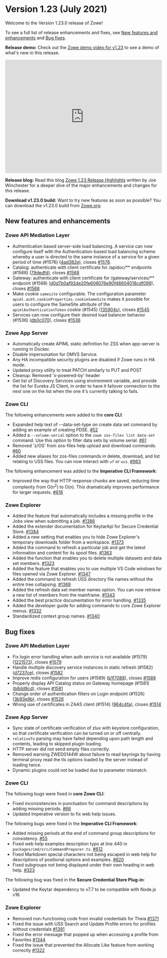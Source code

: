 # Version 1.23 (July 2021)

Welcome to the Version 1.23.0 release of Zowe! 

To see a full list of release enhancements and fixes, see [New features and enhancements](#new-features-and-enhancements) and [Bug fixes](#bug-fixes). 

**Release demo:** Check out the [Zowe demo video for v1.23](https://youtu.be/ngNQXeYUZ7M) to see a demo of what's new in this release. 

<iframe class="embed-responsive-item" id="youtubeplayer" title="Zowe v1.23 release demo video" type="text/html" width="100%" height="365" src="https://www.youtube.com/embed/ngNQXeYUZ7M" frameborder="0" webkitallowfullscreen="true" mozallowfullscreen="true" allowfullscreen="true"> </iframe>

**Release blog:** Read this blog [Zowe 1.23 Release Highlights](https://www.openmainframeproject.org/blog/2021/08/31/zowe-1-23-release-highlights-demo-video) written by Joe Winchester for a deeper dive of the major enhancements and changes for this release.

**Download v1.23.0 build:** Want to try new features as soon as possible? You can download the v1.23.0 build from [Zowe.org](https://www.zowe.org/download.html).

## New features and enhancements

### Zowe API Mediation Layer

* Authentication based server-side load balancing. A service can now configure itself with the Authentication-based load balancing scheme whereby a user is directed to the same instance of a service for a given period of time (#1576) ([4ad382e](https://github.com/zowe/api-layer/commit/4ad382e)), closes [#1576](https://github.com/zowe/api-layer/issues/1576).
* Catalog: authenticate with client certificate for /apidoc/** endpoints (#1568) ([79dedfd](https://github.com/zowe/api-layer/commit/79dedfd)), closes [#1568](https://github.com/zowe/api-layer/issues/1568)
* Gateway: authenticate with client certificate for /gateway/services/** endpoint (#1568) ([d0d7b0af92de20fe606076e90f48604018cdf099](https://github.com/zowe/api-layer/commit/d0d7b0af92de20fe606076e90f48604018cdf099)), closes [#1568](https://github.com/zowe/api-layer/issues/1568)
* Make cookie `samesite` configurable. The configuration parameter `apiml.auth.cookieProperties.cookieSameSite` makes it possible for users to configure the SameSite attribute of the `apimlAuthenticationToken` cookie (#1545) ([135904c](https://github.com/zowe/api-layer/commit/135904c)), closes [#1545](https://github.com/zowe/api-layer/issues/1545)
* Services can now configure their desired load balancer behavior (#1536) ([db0c070](https://github.com/zowe/api-layer/commit/db0c070)), closes [#1536](https://github.com/zowe/api-layer/issues/1536)

### Zowe App Server

- Automatically create APIML static definition for ZSS when app-server is running in Docker.
- Disable impersonation for OMVS Service.
- Any HA incompatible security plugins are disabled if Zowe runs in HA mode.
- Updated proxy utility to treat PATCH similarly to PUT and POST
- Cleanup: Removed 'x-powered-by' header
- Get list of Discovery Services using environment variable, and provide the list for Eureka JS Client, in order to have it failover connection to the next one on the list when the one it's currently talking to fails.


### Zowe CLI

The following enhancements were added to the **core CLI**:
- Expanded help text of --data-set-type on create data set command by adding an example of creating PDSE. [#52](https://github.com/zowe/zowe-cli/issues/52)
- Added a `--volume-serial` option to the `zowe zos-files list data-set` command. Use this option to filter data sets by volume serial. [#61](https://github.com/zowe/zowe-cli/issues/61)
- Removed 'z/OS' from zos-files help upload and download commands. [#60](https://github.com/zowe/zowe-cli/issues/60)
- Added new aliases for zos-files commands in delete, download, and list relating to USS files. You can now interact with `uf` or `uss`.  [#983](https://github.com/zowe/zowe-cli/issues/983)


The following enhancement was added to the **Imperative CLI Framework**:
- Improved the way that HTTP response chunks are saved, reducing time complexity from O(n<sup>2</sup>) to O(n). This dramatically improves performance for larger requests. [#618](https://github.com/zowe/imperative/pull/618)


### Zowe Explorer

- Added the feature that automatically includes a missing profile in the Jobs view when submitting a job. [#1386](https://github.com/zowe/zowe-explorer-vscode/pull/1386) 
- Added the extender documentation for KeytarApi for Secure Credential Store. [#1384](https://github.com/zowe/zowe-explorer-vscode/pull/1384)
- Added a new setting that enables you to hide Zowe Explorer's temporary downloads folder from a workspace. [#1373](https://github.com/zowe/zowe-explorer-vscode/pull/1373)
- Added the command to refresh a particular job and get the latest information and content for its spool files. [#1363](https://github.com/zowe/zowe-explorer-vscode/pull/1363)
- Added the function that enables you to delete multiple datasets and data set members. [#1323](https://github.com/zowe/zowe-explorer-vscode/pull/1323)
- Added the feature that enables you to use multiple VS Code windows for files opened via Zowe Explorer. [#1347](https://github.com/zowe/zowe-explorer-vscode/pull/1347)
- Added the command to refresh USS directory file names without the entire tree collapsing. [#1369](https://github.com/zowe/zowe-explorer-vscode/pull/1369)
- Added the refresh data set member names option. You can now retrieve a new list of members from the mainframe. [#1343](https://github.com/zowe/zowe-explorer-vscode/pull/1343)
- Added the best practice documentation for error handling. [#1335](https://github.com/zowe/zowe-explorer-vscode/pull/1335)
- Added the developer guide for adding commands to core Zowe Explorer menus. [#1332](https://github.com/zowe/zowe-explorer-vscode/pull/1332)
- Standardized context group names. [#1340](https://github.com/zowe/zowe-explorer-vscode/pull/1340)

## Bug fixes

### Zowe API Mediation Layer

* Fix login error handling when auth service is not available (#1579) ([1221573](https://github.com/zowe/api-layer/commit/1221573)), closes [#1579](https://github.com/zowe/api-layer/issues/1579)
* Handle multiple discovery service instances in static refresh (#1582) ([d7237ce](https://github.com/zowe/api-layer/commit/d7237ce)), closes [#1582](https://github.com/zowe/api-layer/issues/1582)
* Improve redis configuration for users (#1589) ([b1f7088](https://github.com/zowe/api-layer/commit/b1f7088)), closes [#1589](https://github.com/zowe/api-layer/issues/1589)
* Properly display API Catalog status on Gateway homepage (#1581) ([b8dd9cd](https://github.com/zowe/api-layer/commit/b8dd9cd)), closes [#1581](https://github.com/zowe/api-layer/issues/1581)
* Change order of authentication filters on Login endpoint (#1526) ([3b93e9b](https://github.com/zowe/api-layer/commit/3b93e9b)), closes [#1526](https://github.com/zowe/api-layer/issues/1526)
* Wrong use of certificates in ZAAS client (#1514) ([964c4fa](https://github.com/zowe/api-layer/commit/964c4fa)), closes [#1514](https://github.com/zowe/api-layer/issues/1514)

### Zowe App Server

- Sync state of certificate verification of zlux with keystore configuration, so that certificate verification can be turned on or off centrally.
- `relativeTo` parsing may have failed depending upon path length and contents, leading to skipped plugin loading.
- HTTP server did not send empty files correctly.
- Removed warning ZWED0144W about failure to read keyrings by having terminal proxy read the tls options loaded by the server instead of loading twice.
- Dynamic plugins could not be loaded due to parameter mismatch.

### Zowe CLI

The following bugs were fixed in **core Zowe CLI**:

- Fixed inconsistencies in punctuation for command descriptions by adding missing periods. [#66](https://github.com/zowe/zowe-cli/issues/66)
- Updated Imperative version to fix web help issues.

The following bugs were fixed in the **Imperative CLI Framework**:
- Added missing periods at the end of command group descriptions for consistency. [#55](https://github.com/zowe/imperative/issues/55)
- Fixed web help examples description typo at line 440 in `packages/cmd/src/CommandPreparer.ts`. [#612](https://github.com/zowe/imperative/issues/612)
- Fixed Markdown special characters not being escaped in web help for descriptions of positional options and examples. [#620](https://github.com/zowe/imperative/issues/620)
- Fixed subgroups not being displayed under their own heading in web help. [#323](https://github.com/zowe/imperative/issues/323)

The following bug was fixed in the **Secure Credential Store Plug-in**:
- Updated the Keytar dependency to v7.7 to be compatible with Node.js v16.


### Zowe Explorer

- Removed non-functioning code from invalid credentials for Theia [#1371](https://github.com/zowe/zowe-explorer-vscode/pull/1371)
- Fixed the issue with USS Search and Update Profile errors for profiles without credentials [#1391](https://github.com/zowe/zowe-explorer-vscode/pull/1391)
- Fixed the error message that popped up when accessing a profile from Favorites [#1344](https://github.com/zowe/zowe-explorer-vscode/pull/1344)
- Fixed the issue that prevented the Allocate Like feature from working correctly [#1322](https://github.com/zowe/zowe-explorer-vscode/pull/1322)

